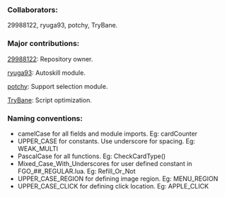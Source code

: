 ### Collaborators:

29988122, ryuga93, potchy, TryBane.

### Major contributions:
[29988122](https://github.com/29988122): Repository owner.

[ryuga93](https://github.com/ryuga93): Autoskill module.

[potchy](https://github.com/potchy): Support selection module.

[TryBane](https://github.com/TryBane): Script optimization.

### Naming conventions:
- camelCase for all fields and module imports. Eg: cardCounter
- UPPER_CASE for constants. Use underscore for spacing. Eg: WEAK_MULTI
- PascalCase for all functions. Eg: CheckCardType()
- Mixed_Case_With_Underscores for user defined constant in FGO_##_REGULAR.lua. Eg: Refill_Or_Not
- UPPER_CASE_REGION for defining image region. Eg: MENU_REGION
- UPPER_CASE_CLICK for defining click location. Eg: APPLE_CLICK
